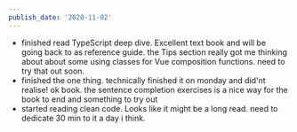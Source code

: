 ```yaml
---
publish_date: '2020-11-02'
---
```

- finished read TypeScript deep dive. Excellent text book and will be going back to as reference guide. the Tips section really got me thinking about about some using classes for Vue composition functions. need to try that out soon.
- finished the one thing. technically finished it on monday and did'nt realise! ok book. the sentence completion exercises is a nice way for the book to end and something to try out
- started reading clean code. Looks like it might be a long read. need to dedicate 30 min to it a day i think.
